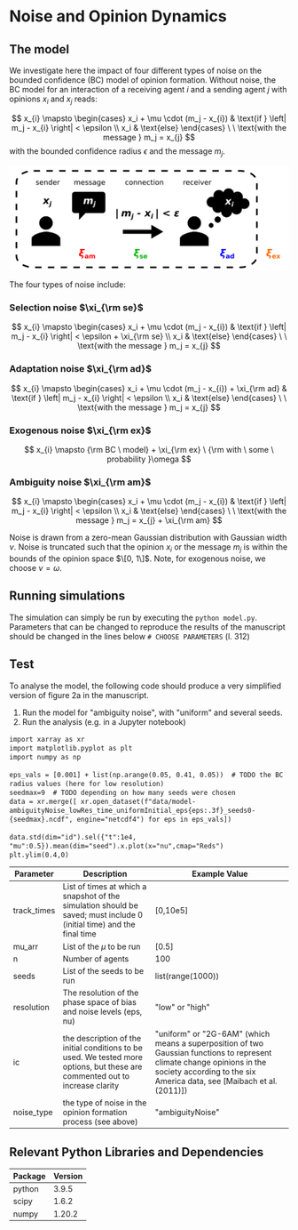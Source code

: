 # Noise and Opinion Dynamics

## The model 
We investigate here the impact of four different types of noise on the bounded confidence (BC) model of opinion formation. Without noise, the BC model for an interaction of a receiving agent $i$ and a sending agent $j$ with opinions $x_i$ and $x_j$ reads:

$$
	x_{i} \mapsto 
        \begin{cases} 
            x_i + \mu \cdot (m_j -  x_{i}) & \text{if } \left| m_j - x_{i} \right| < \epsilon \\
            x_i & \text{else}
        \end{cases} \ \  \text{with the message } m_j = x_{j} 
$$
with the bounded confidence radius $\epsilon$ and the message $m_j$.



<p align="center">
  <img src="figs_github/sketch_ms2_v3.png" width="600">
</p>


The four types of noise include:

### Selection noise $\xi_{\rm se}$

$$
	x_{i} \mapsto 
        \begin{cases} 
            x_i + \mu \cdot (m_j -  x_{i}) & \text{if } \left| m_j - x_{i} \right| < \epsilon + \xi_{\rm se} \\
            x_i & \text{else}
        \end{cases} \ \  \text{with the message } m_j = x_{j} 
$$

### Adaptation noise $\xi_{\rm ad}$

$$
	x_{i} \mapsto 
        \begin{cases} 
            x_i + \mu \cdot (m_j -  x_{i})  + \xi_{\rm ad} & \text{if } \left| m_j - x_{i} \right| < \epsilon \\
            x_i & \text{else}
        \end{cases} \ \  \text{with the message } m_j = x_{j} 
$$

### Exogenous noise $\xi_{\rm ex}$

$$
	x_{i} \mapsto 
        {\rm BC \ model} + \xi_{\rm ex} \ {\rm with \ some \ probability }\omega
$$

### Ambiguity noise $\xi_{\rm am}$

$$
	x_{i} \mapsto 
        \begin{cases} 
            x_i + \mu \cdot (m_j -  x_{i}) & \text{if } \left| m_j - x_{i} \right| < \epsilon \\
            x_i & \text{else}
        \end{cases} \ \  \text{with the message } m_j = x_{j}  + \xi_{\rm am}
$$

Noise is drawn from a zero-mean Gaussian distribution with Gaussian width $\nu$. Noise is truncated such that the opinion $x_i$ or the message $m_j$ is within the bounds of the opinion space $\[0, 1\]$. Note, for exogenous noise, we choose $\nu=\omega$. 

## Running simulations

The simulation can simply be run by executing the ```python model.py```. Parameters that can be changed to reproduce the results of the manuscript should be changed in the lines below ```# CHOOSE PARAMETERS``` (l. 312)

## Test

To analyse the model, the following code should produce a very simplified version of figure 2a in the manuscript.

1. Run the model for "ambiguity noise", with "uniform" and several seeds.
2. Run the analysis (e.g. in a Jupyter notebook)

```
import xarray as xr
import matplotlib.pyplot as plt
import numpy as np

eps_vals = [0.001] + list(np.arange(0.05, 0.41, 0.05))  # TODO the BC radius values (here for low resolution) 
seedmax=9  # TODO depending on how many seeds were chosen
data = xr.merge([ xr.open_dataset(f"data/model-ambiguityNoise_lowRes_time_uniformInitial_eps{eps:.3f}_seeds0-{seedmax}.ncdf", engine="netcdf4") for eps in eps_vals])
   
data.std(dim="id").sel({"t":1e4, "mu":0.5}).mean(dim="seed").x.plot(x="nu",cmap="Reds")
plt.ylim(0.4,0)
```

| Parameter  | Description | Example Value |
|-----|-----|------|
| track_times | List of times at which a snapshot of the simulation should be saved; must include 0 (initial time) and the final time | \[0,10e5\] |
| mu_arr | List of the $\mu$ to be run | \[0.5\]| 
| n | Number of agents | 100 |
| seeds | List of the seeds to be run | list(range(1000)) |
| resolution | The resolution of the phase space of bias and noise levels (eps, nu) | "low" or "high" |
| ic | the description of the initial conditions to be used. We tested more options, but these are commented out to increase clarity  | "uniform" or "2G-6AM" (which means a superposition of two Gaussian functions to represent climate change opinions in the society according to the six America data, see [Maibach et al. (2011)]) |
| noise_type | the type of noise in the opinion formation process (see above)| "ambiguityNoise" | 




## Relevant Python Libraries and Dependencies 

| Package  | Version |
|-----|-----|
| python | 3.9.5 |
| scipy | 1.6.2 |
| numpy | 1.20.2 |
